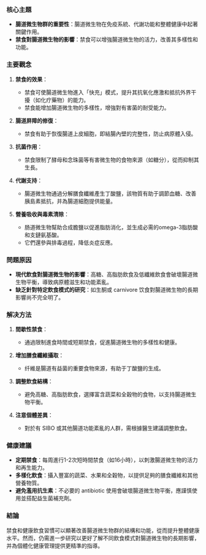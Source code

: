 ### 核心主題  
- **腸道微生物群的重要性**：腸道微生物在免疫系統、代謝功能和整體健康中起著關鍵作用。  
- **禁食對腸道微生物的影響**：禁食可以增強腸道微生物的活力，改善其多樣性和功能。  

### 主要觀念  
1. **禁食的效果**：  
   - 禁食可使腸道微生物進入「快充」模式，提升其抗氧化應激和抵抗外界干擾（如化疗藥物）的能力。  
   - 禁食能增加腸道微生物的多樣性，增強對有害菌的耐受能力。  

2. **腸道屏障的修復**：  
   - 禁食有助于恢復腸道上皮細胞，即結腸內壁的完整性，防止病原體入侵。  

3. **抗菌作用**：  
   - 禁食限制了酵母和念珠菌等有害微生物的食物來源（如糖分），從而抑制其生長。  

4. **代謝支持**：  
   - 腸道微生物通過分解膳食纖維產生丁酸鹽，該物質有助于調節血糖、改善胰島素抵抗，并為腸道細胞提供能量。  

5. **營養吸收與毒素清除**：  
   - 肠道微生物幫助合成膽鹽以促進脂肪消化，並生成必需的omega-3脂肪酸和支鏈氨基酸。  
   - 它們還參與排毒過程，降低炎症反應。  

### 問題原因  
- **現代飲食對腸道微生物的影響**：高糖、高脂肪飲食及低纖維飲食會破壞腸道微生物平衡，導致病原體滋生和功能紊亂。  
- **缺乏針對特定飲食模式的研究**：如生酮或 carnivore 饮食對腸道微生物的長期影響尚不完全明了。  

### 解决方法  
1. **間歇性禁食**：  
   - 通過限制進食時間或短期禁食，促進腸道微生物的多樣性和健康。  

2. **增加膳食纖維攝取**：  
   - 纤維是腸道有益菌的重要食物來源，有助于丁酸鹽的生成。  

3. **調整飲食結構**：  
   - 避免高糖、高脂肪飲食，選擇富含蔬菜和全穀物的食物，以支持腸道微生物平衡。  

4. **注意個體差異**：  
   - 對於有 SIBO 或其他腸道功能紊亂的人群，需根據醫生建議調整飲食。  

### 健康建議  
- **定期禁食**：每周進行1-2次短時間禁食（如16小時），以刺激腸道微生物的活力和再生能力。  
- **多樣化飲食**：攝入豐富的蔬菜、水果和全穀物，以提供足夠的膳食纖維和其他營養物質。  
- **避免濫用抗生素**：不必要的 antibiotic 使用會破壞腸道微生物平衡，應謹慎使用並搭配益生菌補充劑。  

### 結論  
禁食和健康飲食習慣可以顯著改善腸道微生物群的結構和功能，從而提升整體健康水平。然而，仍需進一步研究以更好了解不同飲食模式對腸道微生物的長期影響，并為個體化健康管理提供更精準的指導。